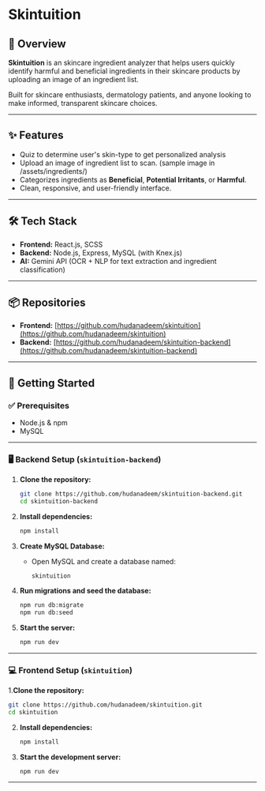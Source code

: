 # Skintuition

## 🧴 Overview

**Skintuition** is an skincare ingredient analyzer that helps users quickly identify harmful and beneficial ingredients in their skincare products by uploading an image of an ingredient list.

Built for skincare enthusiasts, dermatology patients, and anyone looking to make informed, transparent skincare choices.

---

## ✨ Features

- Quiz to determine user's skin-type to get personalized analysis
- Upload an image of ingredient list to scan. (sample image in /assets/ingredients/)
- Categorizes ingredients as **Beneficial**, **Potential Irritants**, or **Harmful**.
- Clean, responsive, and user-friendly interface.

---

## 🛠 Tech Stack

- **Frontend:** React.js, SCSS
- **Backend:** Node.js, Express, MySQL (with Knex.js)
- **AI:** Gemini API (OCR + NLP for text extraction and ingredient classification)

---

## 📦 Repositories

- **Frontend:** [https://github.com/hudanadeem/skintuition](https://github.com/hudanadeem/skintuition)
- **Backend:** [https://github.com/hudanadeem/skintuition-backend](https://github.com/hudanadeem/skintuition-backend)

---

## 🚀 Getting Started

### ✅ Prerequisites

- Node.js & npm
- MySQL

---

### 🖥️ Backend Setup (`skintuition-backend`)

1. **Clone the repository:**

   ```bash
   git clone https://github.com/hudanadeem/skintuition-backend.git
   cd skintuition-backend
   ```

2. **Install dependencies:**

   ```bash
   npm install
   ```

3. **Create MySQL Database:**

   - Open MySQL and create a database named:
     ```
     skintuition
     ```

4. **Run migrations and seed the database:**

   ```bash
   npm run db:migrate
   npm run db:seed
   ```

5. **Start the server:**

   ```bash
   npm run dev
   ```

---

### 💻 Frontend Setup (`skintuition`)

1.**Clone the repository:**

   ```bash
   git clone https://github.com/hudanadeem/skintuition.git
   cd skintuition
   ```
2. **Install dependencies:**

   ```bash
   npm install
   ```

3. **Start the development server:**

   ```bash
   npm run dev
   ```

---
